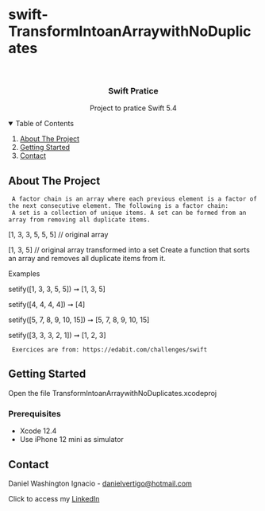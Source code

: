 # swift-TransformIntoanArraywithNoDuplicates

<!-- PROJECT LOGO -->
<br />
<p align="center">

  <h3 align="center">Swift Pratice</h3>
  <p align="center">
    Project to pratice Swift 5.4
  </p>
</p>



<!-- TABLE OF CONTENTS -->
<details open="open">
  <summary>Table of Contents</summary>
  <ol>
    <li>
      <a href="#about-the-project">About The Project</a>
    </li>
    <li>
      <a href="#getting-started">Getting Started</a>
    </li>
    <li><a href="#contact">Contact</a></li>
  </ol>
</details>



<!-- ABOUT THE PROJECT -->
## About The Project
 
     A factor chain is an array where each previous element is a factor of the next consecutive element. The following is a factor chain:
     A set is a collection of unique items. A set can be formed from an array from removing all duplicate items.

[1, 3, 3, 5, 5, 5]
// original array

[1, 3, 5]
// original array transformed into a set
Create a function that sorts an array and removes all duplicate items from it.

Examples

setify([1, 3, 3, 5, 5]) ➞ [1, 3, 5]

setify([4, 4, 4, 4]) ➞ [4]

setify([5, 7, 8, 9, 10, 15]) ➞ [5, 7, 8, 9, 10, 15]

setify([3, 3, 3, 2, 1]) ➞ [1, 2, 3]

          
     Exercices are from: https://edabit.com/challenges/swift


<!-- GETTING STARTED -->
## Getting Started

Open the file TransformIntoanArraywithNoDuplicates.xcodeproj 

### Prerequisites

* Xcode 12.4
* Use iPhone 12 mini as simulator 

<!-- CONTACT -->
## Contact

Daniel Washington Ignacio - danielvertigo@hotmail.com

Click to access my [LinkedIn](https://www.linkedin.com/in/daniel-washington-ignacio-ab439b164/)
